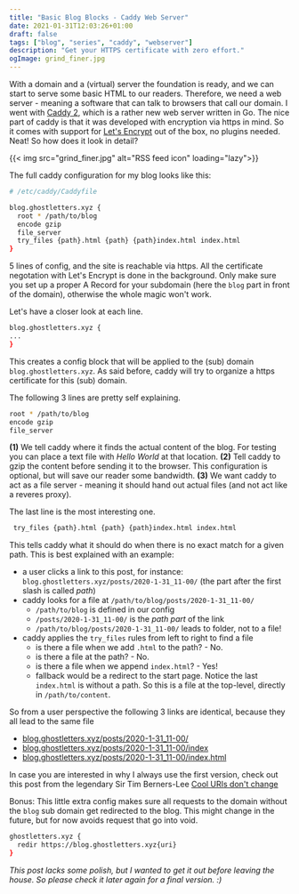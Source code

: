 ```yaml
---
title: "Basic Blog Blocks - Caddy Web Server"
date: 2021-01-31T12:03:26+01:00
draft: false
tags: ["blog", "series", "caddy", "webserver"]
description: "Get your HTTPS certificate with zero effort."
ogImage: grind_finer.jpg
---
```


With a domain and a (virtual) server the foundation is ready, and we can start to serve some basic HTML to our readers. Therefore, we need a web server - meaning a software that can talk to browsers that call our domain. I went with [Caddy 2](https://caddyserver.com/), which is a rather new web server written in Go. The nice part of caddy is that it was developed with encryption via https in mind. So it comes with support for [Let's Encrypt](https://letsencrypt.org/) out of the box, no plugins needed. Neat! So how does it look in detail?

{{< img src="grind_finer.jpg" alt="RSS feed icon" loading="lazy">}}

The full caddy configuration for my blog looks like this:

``` bash
# /etc/caddy/Caddyfile

blog.ghostletters.xyz {
  root * /path/to/blog
  encode gzip
  file_server
  try_files {path}.html {path} {path}index.html index.html
}
```

5 lines of config, and the site is reachable via https. All the certificate negotation with Let's Encrypt is done in the background. Only make sure you set up a proper A Record for your subdomain (here the `blog` part in front of the domain), otherwise the whole magic won't work.

Let's have a closer look at each line. 

``` bash
blog.ghostletters.xyz {
...
}
```

This creates a config block that will be applied to the (sub) domain `blog.ghostletters.xyz`. As said before, caddy will try to organize a https certificate for this (sub) domain.

The following 3 lines are pretty self explaining.

``` bash
root * /path/to/blog
encode gzip
file_server
```

**(1)** We tell caddy where it finds the actual content of the blog. For testing you can place a text file with *Hello World* at that location. **(2)** Tell caddy to gzip the content before sending it to the browser. This configuration is optional, but will save our reader some bandwidth. **(3)** We want caddy to act as a file server - meaning it should hand out actual files (and not act like a reveres proxy).

The last line is the most interesting one.

``` bash
 try_files {path}.html {path} {path}index.html index.html
```

This tells caddy what it should do when there is no exact match for a given path. This is best explained with an example:
- a user clicks a link to this post, for instance: `blog.ghostletters.xyz/posts/2020-1-31_11-00/` (the part after the first slash is called *path*)
- caddy looks for a file at `/path/to/blog/posts/2020-1-31_11-00/`
    - `/path/to/blog` is defined in our config
    - `/posts/2020-1-31_11-00/` is the *path part* of the link
    - `/path/to/blog/posts/2020-1-31_11-00/` leads to folder, not to a file!
- caddy applies the `try_files` rules from left to right to find a file
    - is there a file when we add `.html` to the path? - No.
    - is there a file at the path? - No.
    - is there a file when we append `index.html`? - Yes!
    - fallback would be a redirect to the start page. Notice the last `index.html` is without a path. So this is a file at the top-level, directly in `/path/to/content`.

So from a user perspective the following 3 links are identical, because they all lead to the same file
- [blog.ghostletters.xyz/posts/2020-1-31_11-00/](https://blog.ghostletters.xyz/posts/2020-1-31_11-00/)
- [blog.ghostletters.xyz/posts/2020-1-31_11-00/index](https://blog.ghostletters.xyz/posts/2020-1-31_11-00/index)
- [blog.ghostletters.xyz/posts/2020-1-31_11-00/index.html](https://blog.ghostletters.xyz/posts/2020-1-31_11-00/index.html)

In case you are interested in why I always use the first version, check out this post from the legendary Sir Tim Berners-Lee [Cool URIs don't change](https://www.w3.org/Provider/Style/URI)

Bonus: This little extra config makes sure all requests to the domain without the `blog` sub domain get redirected to the blog. This might change in the future, but for now avoids request that go into void.

``` bash
ghostletters.xyz {
  redir https://blog.ghostletters.xyz{uri}
}
```

*This post lacks some polish, but I wanted to get it out before leaving the house. So please check it later again for a final version. :)*

